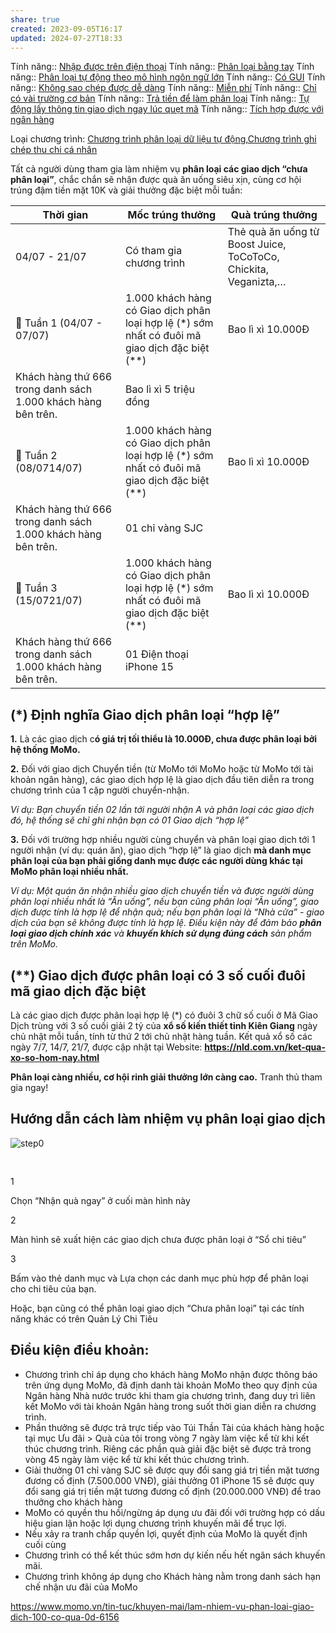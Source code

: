 ```yaml
---
share: true
created: 2023-09-05T16:17
updated: 2024-07-27T18:33
---
```

Tính năng:: [Nhập được trên điện thoại](../../3%20T%C3%ADnh%20n%C4%83ng/C%C3%A1ch%20nh%E1%BA%ADp%20li%E1%BB%87u/Nh%E1%BA%ADp%20%C4%91%C6%B0%E1%BB%A3c%20tr%C3%AAn%20%C4%91i%E1%BB%87n%20tho%E1%BA%A1i.md)
Tính năng:: [Phân loại bằng tay](../../3%20T%C3%ADnh%20n%C4%83ng/C%C3%A1ch%20ph%C3%A2n%20lo%E1%BA%A1i/Ph%C3%A2n%20lo%E1%BA%A1i%20b%E1%BA%B1ng%20tay.md)
Tính năng:: [Phân loại tự động theo mô hình ngôn ngữ lớn](../../3%20T%C3%ADnh%20n%C4%83ng/C%C3%A1ch%20ph%C3%A2n%20lo%E1%BA%A1i/Ph%C3%A2n%20lo%E1%BA%A1i%20t%E1%BB%B1%20%C4%91%E1%BB%99ng%20theo%20m%C3%B4%20h%C3%ACnh%20ng%C3%B4n%20ng%E1%BB%AF%20l%E1%BB%9Bn.md)
Tính năng:: [Có GUI](../../3%20T%C3%ADnh%20n%C4%83ng/Giao%20di%E1%BB%87n/C%C3%B3%20GUI.md)
Tính năng:: [Không sao chép được dễ dàng](../../3%20T%C3%ADnh%20n%C4%83ng/Kh%E1%BA%A3%20n%C4%83ng%20t%C3%ADch%20h%E1%BB%A3p/Kh%C3%B4ng%20sao%20ch%C3%A9p%20%C4%91%C6%B0%E1%BB%A3c%20d%E1%BB%85%20d%C3%A0ng.md)
Tính năng:: [Miễn phí](../../3%20T%C3%ADnh%20n%C4%83ng/Ch%C3%ADnh%20s%C3%A1ch%20gi%C3%A1/Mi%E1%BB%85n%20ph%C3%AD.md)
Tính năng:: [Chỉ có vài trường cơ bản](../../3%20T%C3%ADnh%20n%C4%83ng/S%E1%BB%91%20l%C6%B0%E1%BB%A3ng%20tr%C6%B0%E1%BB%9Dng%20ph%C3%A2n%20lo%E1%BA%A1i/Ch%E1%BB%89%20c%C3%B3%20v%C3%A0i%20tr%C6%B0%E1%BB%9Dng%20c%C6%A1%20b%E1%BA%A3n.md)
Tính năng:: [Trả tiền để làm phân loại](../../3%20T%C3%ADnh%20n%C4%83ng/Kh%C3%A1c/Tr%E1%BA%A3%20ti%E1%BB%81n%20%C4%91%E1%BB%83%20l%C3%A0m%20ph%C3%A2n%20lo%E1%BA%A1i.md)
Tính năng:: [Tự động lấy thông tin giao dịch ngay lúc quẹt mã](../../3%20T%C3%ADnh%20n%C4%83ng/C%C3%A1ch%20nh%E1%BA%ADp%20li%E1%BB%87u/T%E1%BB%B1%20%C4%91%E1%BB%99ng%20l%E1%BA%A5y%20th%C3%B4ng%20tin%20giao%20d%E1%BB%8Bch%20ngay%20l%C3%BAc%20qu%E1%BA%B9t%20m%C3%A3.md)
Tính năng:: [Tích hợp được với ngân hàng](../../3%20T%C3%ADnh%20n%C4%83ng/Kh%E1%BA%A3%20n%C4%83ng%20t%C3%ADch%20h%E1%BB%A3p/T%C3%ADch%20h%E1%BB%A3p%20%C4%91%C6%B0%E1%BB%A3c%20v%E1%BB%9Bi%20ng%C3%A2n%20h%C3%A0ng.md)

Loại chương trình: [Chương trình phân loại dữ liệu tự động](../../4%20Lo%E1%BA%A1i%20ch%C6%B0%C6%A1ng%20tr%C3%ACnh/Ch%C6%B0%C6%A1ng%20tr%C3%ACnh%20ph%C3%A2n%20lo%E1%BA%A1i%20d%E1%BB%AF%20li%E1%BB%87u%20t%E1%BB%B1%20%C4%91%E1%BB%99ng.md),[Chương trình ghi chép thu chi cá nhân](../../4%20Lo%E1%BA%A1i%20ch%C6%B0%C6%A1ng%20tr%C3%ACnh/Ch%C6%B0%C6%A1ng%20tr%C3%ACnh%20ghi%20ch%C3%A9p%20thu%20chi%20c%C3%A1%20nh%C3%A2n.md)


Tất cả người dùng tham gia làm nhiệm vụ **phân loại các giao dịch “chưa phân loại”**, chắc chắn sẽ nhận được quà ăn uống siêu xịn, cùng cơ hội trúng đậm tiền mặt 10K và giải thưởng đặc biệt mỗi tuần:

| **Thời gian**                                                 | **Mốc trúng thưởng**                                                                           | **Quà trúng thưởng**                                            |
| ------------------------------------------------------------- | ---------------------------------------------------------------------------------------------- | --------------------------------------------------------------- |
| 04/07 - 21/07                                                 | Có tham gia chương trình                                                                       | Thẻ quà ăn uống từ Boost Juice, ToCoToCo, Chickita, Veganizta,… |
| 🎁 Tuần 1 (04/07 - 07/07)                                     | 1.000 khách hàng có Giao dịch phân loại hợp lệ (*) sớm nhất có đuôi mã giao dịch đặc biệt (**) | Bao lì xì 10.000Đ                                               |
| Khách hàng thứ 666 trong danh sách 1.000 khách hàng bên trên. | Bao lì xì 5 triệu đồng                                                                         |                                                                 |
| 🎁 Tuần 2 (08/0714/07)                                        | 1.000 khách hàng có Giao dịch phân loại hợp lệ (*) sớm nhất có đuôi mã giao dịch đặc biệt (**) | Bao lì xì 10.000Đ                                               |
| Khách hàng thứ 666 trong danh sách 1.000 khách hàng bên trên. | 01 chỉ vàng SJC                                                                                |                                                                 |
| 🎁 Tuần 3 (15/0721/07)                                        | 1.000 khách hàng có Giao dịch phân loại hợp lệ (*) sớm nhất có đuôi mã giao dịch đặc biệt (**) | Bao lì xì 10.000Đ                                               |
| Khách hàng thứ 666 trong danh sách 1.000 khách hàng bên trên. | 01 Điện thoại iPhone 15                                                                        |                                                                 |

## (*) Định nghĩa Giao dịch phân loại “hợp lệ”

**1.** Là các giao dịch c**ó giá trị tối thiểu là 10.000Đ, chưa được phân loại bởi hệ thống MoMo.**

**2.** Đối với giao dịch Chuyển tiền (từ MoMo tới MoMo hoặc từ MoMo tới tài khoản ngân hàng), các giao dịch hợp lệ là giao dịch đầu tiên diễn ra trong chương trình của 1 cặp người chuyển-nhận.

*Ví dụ: Bạn chuyển tiền 02 lần tới người nhận A và phân loại các giao dịch đó, hệ thống sẽ chỉ ghi nhận bạn có 01 Giao dịch “hợp lệ”*

**3.** Đối với trường hợp nhiều người cùng chuyển và phân loại giao dịch tới 1 người nhận (ví dụ: quán ăn), giao dịch “hợp lệ” là giao dịch **mà danh mục phân loại của bạn phải giống danh mục được các người dùng khác tại MoMo phân loại nhiều nhất.** 

*Ví dụ: Một quán ăn nhận nhiều giao dịch chuyển tiền và được người dùng phân loại nhiều nhất là “Ăn uống”, nếu bạn cũng phân loại “Ăn uống”, giao dịch được tính là hợp lệ để nhận quà; nếu bạn phân loại là “Nhà cửa” - giao dịch của bạn sẽ không được tính là hợp lệ. Điều kiện này để đảm bảo **phân loại giao dịch chính xác** và **khuyến khích sử dụng đúng cách** sản phẩm trên MoMo.*

## (**) Giao dịch được phân loại có 3 số cuối đuôi mã giao dịch đặc biệt

Là các giao dịch được phân loại hợp lệ (*) có đuôi 3 chữ số cuối ở Mã Giao Dịch trùng với 3 số cuối giải 2 tỷ của **xổ số kiến thiết tỉnh Kiên Giang** ngày chủ nhật mỗi tuần, tính từ thứ 2 tới chủ nhật hàng tuần. Kết quả xổ số các ngày 7/7, 14/7, 21/7, được cập nhật tại Website: **https://nld.com.vn/ket-qua-xo-so-hom-nay.html**

**Phân loại càng nhiều, cơ hội rinh giải thưởng lớn càng cao.** Tranh thủ tham gia ngay!

## Hướng dẫn cách làm nhiệm vụ phân loại giao dịch

![step0](https://homepage.momocdn.net/img/momo-amazone-s3-api-240705091303-638557675838648918.jpg)

![step1](data:image/gif;base64,R0lGODlhAQABAIAAAAAAAP///yH5BAEAAAAALAAAAAABAAEAAAIBRAA7)

![step2](data:image/gif;base64,R0lGODlhAQABAIAAAAAAAP///yH5BAEAAAAALAAAAAABAAEAAAIBRAA7)

1

Chọn “Nhận quà ngay” ở cuối màn hình này

2

Màn hình sẽ xuất hiện các giao dịch chưa được phân loại ở “Sổ chi tiêu”

3

Bấm vào thẻ danh mục và Lựa chọn các danh mục phù hợp để phân loại cho chi tiêu của bạn.

Hoặc, bạn cũng có thể phân loại giao dịch “Chưa phân loại” tại các tính năng khác có trên Quản Lý Chi Tiêu

## Điều kiện điều khoản:

- Chương trình chỉ áp dụng cho khách hàng MoMo nhận được thông báo trên ứng dụng MoMo, đã định danh tài khoản MoMo theo quy định của Ngân hàng Nhà nước trước khi tham gia chương trình, đang duy trì liên kết MoMo với tài khoản Ngân hàng trong suốt thời gian diễn ra chương trình.
- Phần thưởng sẽ được trả trực tiếp vào Túi Thần Tài của khách hàng hoặc tại mục Ưu đãi > Quà của tôi trong vòng 7 ngày làm việc kể từ khi kết thúc chương trình. Riêng các phần quà giải đặc biệt sẽ được trả trong vòng 45 ngày làm việc kể từ khi kết thúc chương trình.
- Giải thưởng 01 chỉ vàng SJC sẽ được quy đổi sang giá trị tiền mặt tương đương cố định (7.500.000 VNĐ), giải thưởng 01 iPhone 15 sẽ được quy đổi sang giá trị tiền mặt tương đương cố định (20.000.000 VNĐ) để trao thưởng cho khách hàng
- MoMo có quyền thu hồi/ngừng áp dụng ưu đãi đối với trường hợp có dấu hiệu gian lận hoặc lợi dụng chương trình khuyến mãi để trục lợi.
- Nếu xảy ra tranh chấp quyền lợi, quyết định của MoMo là quyết định cuối cùng
- Chương trình có thể kết thúc sớm hơn dự kiến nếu hết ngân sách khuyến mãi.
- Chương trình không áp dụng cho Khách hàng nằm trong danh sách hạn chế nhận ưu đãi của MoMo

https://www.momo.vn/tin-tuc/khuyen-mai/lam-nhiem-vu-phan-loai-giao-dich-100-co-qua-0d-6156
